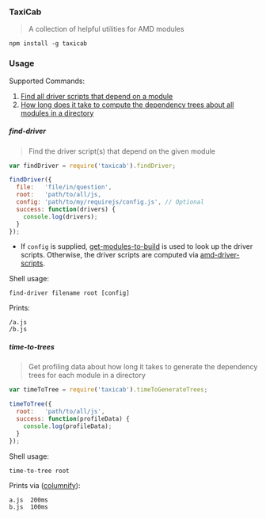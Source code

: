### TaxiCab

> A collection of helpful utilities for AMD modules

`npm install -g taxicab`

### Usage

Supported Commands:

1. [Find all driver scripts that depend on a module](#find-driver)
2. [How long does it take to compute the dependency trees about all modules in a directory](#time-to-trees)


##### find-driver

> Find the driver script(s) that depend on the given module

```js
var findDriver = require('taxicab').findDriver;

findDriver({
  file:   'file/in/question',
  root:   'path/to/all/js,
  config: 'path/to/my/requirejs/config.js', // Optional
  success: function(drivers) {
    console.log(drivers);
  }
});
```

* If `config` is supplied, [get-modules-to-build](https://github.com/mrjoelkemp/node-get-modules-to-build) is used to look up
the driver scripts. Otherwise, the driver scripts are computed via [amd-driver-scripts](https://github.com/mrjoelkemp/node-amd-driver-scripts).

Shell usage:

`find-driver filename root [config]`

Prints:

```
/a.js
/b.js
```

##### time-to-trees

> Get profiling data about how long it takes to generate the dependency trees for each module in a directory

```js
var timeToTree = require('taxicab').timeToGenerateTrees;

timeToTree({
  root:   'path/to/all/js',
  success: function(profileData) {
    console.log(profileData);
  }
});
```

Shell usage:

`time-to-tree root`

Prints via ([columnify](https://github.com/timoxley/columnify)):

```
a.js  200ms
b.js  100ms
```
